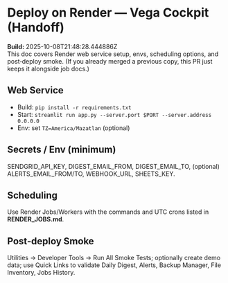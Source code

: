 # Deploy on Render — Vega Cockpit (Handoff)

**Build:** 2025-10-08T21:48:28.444886Z  
This doc covers Render web service setup, envs, scheduling options, and post‑deploy smoke.
(If you already merged a previous copy, this PR just keeps it alongside job docs.)

## Web Service
- Build: `pip install -r requirements.txt`
- Start: `streamlit run app.py --server.port $PORT --server.address 0.0.0.0`
- Env: set `TZ=America/Mazatlan` (optional)

## Secrets / Env (minimum)
SENDGRID_API_KEY, DIGEST_EMAIL_FROM, DIGEST_EMAIL_TO, (optional) ALERTS_EMAIL_FROM/TO, WEBHOOK_URL, SHEETS_KEY.

## Scheduling
Use Render Jobs/Workers with the commands and UTC crons listed in **RENDER_JOBS.md**.

## Post‑deploy Smoke
Utilities → Developer Tools → Run All Smoke Tests; optionally create demo data; use Quick Links to validate Daily Digest, Alerts, Backup Manager, File Inventory, Jobs History.
